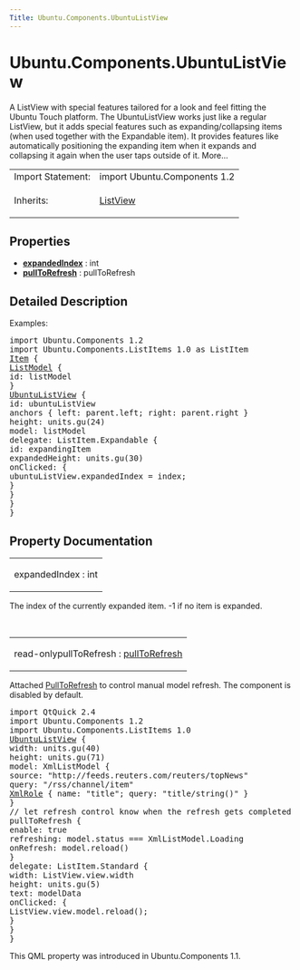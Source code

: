 ```yaml
---
Title: Ubuntu.Components.UbuntuListView
---
```


# Ubuntu.Components.UbuntuListView

<span class="subtitle"></span>
<!-- $$$UbuntuListView-brief -->
<p>A ListView with special features tailored for a look and feel fitting the Ubuntu Touch platform. The UbuntuListView works just like a regular ListView, but it adds special features such as expanding/collapsing items (when used together with the Expandable item). It provides features like automatically positioning the expanding item when it expands and collapsing it again when the user taps outside of it. More...</p>
<!-- @@@UbuntuListView -->
<table class="alignedsummary">
<tr><td class="memItemLeft rightAlign topAlign"> Import Statement:</td><td class="memItemRight bottomAlign"> import Ubuntu.Components 1.2</td></tr><tr><td class="memItemLeft rightAlign topAlign"> Inherits:</td><td class="memItemRight bottomAlign"> <p><a href="../sdk-14.10/QtQuick.ListView.md">ListView</a></p>
</td></tr></table><ul>
</ul>
<h2 id="properties">Properties</h2>
<ul>
<li class="fn"><b><b><a href="#expandedIndex-prop">expandedIndex</a></b></b> : int</li>
<li class="fn"><b><b><a href="#pullToRefresh-prop">pullToRefresh</a></b></b> : pullToRefresh</li>
</ul>
<!-- $$$UbuntuListView-description -->
<h2 id="details">Detailed Description</h2>
</p>
<p>Examples:</p>
<pre class="qml">import Ubuntu.Components 1.2
import Ubuntu.Components.ListItems 1.0 as ListItem
<span class="type"><a href="../sdk-14.10/QtQuick.Item.md">Item</a></span> {
<span class="type"><a href="../sdk-14.10/QtQml.ListModel.md">ListModel</a></span> {
<span class="name">id</span>: <span class="name">listModel</span>
}
<span class="type"><a href="index.html">UbuntuListView</a></span> {
<span class="name">id</span>: <span class="name">ubuntuListView</span>
<span class="type">anchors</span> { <span class="name">left</span>: <span class="name">parent</span>.<span class="name">left</span>; <span class="name">right</span>: <span class="name">parent</span>.<span class="name">right</span> }
<span class="name">height</span>: <span class="name">units</span>.<span class="name">gu</span>(<span class="number">24</span>)
<span class="name">model</span>: <span class="name">listModel</span>
<span class="name">delegate</span>: <span class="name">ListItem</span>.Expandable {
<span class="name">id</span>: <span class="name">expandingItem</span>
<span class="name">expandedHeight</span>: <span class="name">units</span>.<span class="name">gu</span>(<span class="number">30</span>)
<span class="name">onClicked</span>: {
<span class="name">ubuntuListView</span>.<span class="name">expandedIndex</span> <span class="operator">=</span> <span class="name">index</span>;
}
}
}
}</pre>
<!-- @@@UbuntuListView -->
<h2>Property Documentation</h2>
<!-- $$$expandedIndex -->
<table class="qmlname"><tr valign="top" id="expandedIndex-prop"><td class="tblQmlPropNode"><p><span class="name">expandedIndex</span> : <span class="type">int</span></p></td></tr></table><p>The index of the currently expanded item. -1 if no item is expanded.</p>
<!-- @@@expandedIndex -->
<br/>
<!-- $$$pullToRefresh -->
<table class="qmlname"><tr valign="top" id="pullToRefresh-prop"><td class="tblQmlPropNode"><p><span class="qmlreadonly">read-only</span><span class="name">pullToRefresh</span> : <span class="type"><a href="#pullToRefresh-prop">pullToRefresh</a></span></p></td></tr></table><p>Attached <a href="Ubuntu.Components.PullToRefresh.md">PullToRefresh</a> to control manual model refresh. The component is disabled by default.</p>
<pre class="qml">import QtQuick 2.4
import Ubuntu.Components 1.2
import Ubuntu.Components.ListItems 1.0
<span class="type"><a href="index.html">UbuntuListView</a></span> {
<span class="name">width</span>: <span class="name">units</span>.<span class="name">gu</span>(<span class="number">40</span>)
<span class="name">height</span>: <span class="name">units</span>.<span class="name">gu</span>(<span class="number">71</span>)
<span class="name">model</span>: <span class="name">XmlListModel</span> {
<span class="name">source</span>: <span class="string">&quot;http://feeds.reuters.com/reuters/topNews&quot;</span>
<span class="name">query</span>: <span class="string">&quot;/rss/channel/item&quot;</span>
<span class="type"><a href="../sdk-14.10/QtQuick.XmlListModel.XmlRole.md">XmlRole</a></span> { <span class="name">name</span>: <span class="string">&quot;title&quot;</span>; <span class="name">query</span>: <span class="string">&quot;title/string()&quot;</span> }
}
<span class="comment">// let refresh control know when the refresh gets completed</span>
<span class="type">pullToRefresh</span> {
<span class="name">enable</span>: <span class="number">true</span>
<span class="name">refreshing</span>: <span class="name">model</span>.<span class="name">status</span> <span class="operator">===</span> <span class="name">XmlListModel</span>.<span class="name">Loading</span>
<span class="name">onRefresh</span>: <span class="name">model</span>.<span class="name">reload</span>()
}
<span class="name">delegate</span>: <span class="name">ListItem</span>.Standard {
<span class="name">width</span>: <span class="name">ListView</span>.<span class="name">view</span>.<span class="name">width</span>
<span class="name">height</span>: <span class="name">units</span>.<span class="name">gu</span>(<span class="number">5</span>)
<span class="name">text</span>: <span class="name">modelData</span>
<span class="name">onClicked</span>: {
<span class="name">ListView</span>.<span class="name">view</span>.<span class="name">model</span>.<span class="name">reload</span>();
}
}
}</pre>
<p>This QML property was introduced in  Ubuntu.Components 1.1.</p>
<!-- @@@pullToRefresh -->
<br/>
